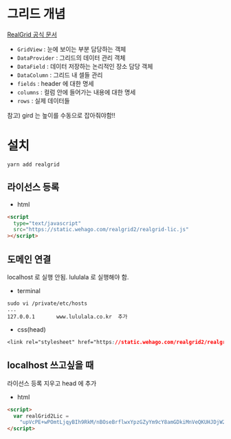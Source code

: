 # 그리드 개념

[RealGrid 공식 문서](https://docs.realgrid.com/start/overview)

- `GridView` : 눈에 보이는 부분 담당하는 객체
- `DataProvider` : 그리드의 데이터 관리 객체
- `DataField` : 데이터 저장하는 논리적인 장소 담당 객체
- `DataColumn` : 그리드 내 셀들 관리
- `fields` : header 에 대한 명세
- `columns` : 컬럼 안에 들어가는 내용에 대한 명세
- `rows` : 실제 데이터들

참고) gird 는 높이를 수동으로 잡아줘야함!!

# 설치

```
yarn add realgrid
```

## 라이선스 등록

- html

```html
<script
  type="text/javascript"
  src="https://static.wehago.com/realgrid2/realgrid-lic.js"
></script>
```

## 도메인 연결

localhost 로 실행 안됨. lululala 로 실행해야 함.

- terminal

```
sudo vi /private/etc/hosts
...
127.0.0.1		www.lululala.co.kr  추가
```

- css(head)

```css
<link rel="stylesheet" href="https://static.wehago.com/realgrid2/realgrid-style.css">
```

## localhost 쓰고싶을 때

라이선스 등록 지우고 head 에 추가

- html

```html
<script>
  var realGrid2Lic =
    "upVcPE+wPOmtLjqyBIh9RkM/nBOseBrflwxYpzGZyYm9cY8amGDkiMnVeQKUHJDjW2y71jtk+wteqHQ1mRMIXzEcGIrzZpzzNTakk0yR9UcO/hzNodVsIiqQNVtxmmYt";
</script>
```
